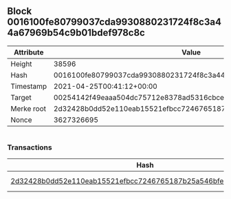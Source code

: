 ## Block 0016100fe80799037cda9930880231724f8c3a44a67969b54c9b01bdef978c8c

Attribute | Value
--- | ---
Height | 38596
Hash | 0016100fe80799037cda9930880231724f8c3a44a67969b54c9b01bdef978c8c
Timestamp | 2021-04-25T00:41:12+00:00
Target | 00254142f49eaaa504dc75712e8378ad5316cbcead634704b3734b6271167cc4
Merke root | 2d32428b0dd52e110eab15521efbcc7246765187b25a546bfead1745bff2dca6
Nonce | 3627326695

```

```

### Transactions

Hash | Amount
--- | ---
[2d32428b0dd52e110eab15521efbcc7246765187b25a546bfead1745bff2dca6](2d32428b0dd52e110eab15521efbcc7246765187b25a546bfead1745bff2dca6.md) | 10.00000000 SKEPTI 
